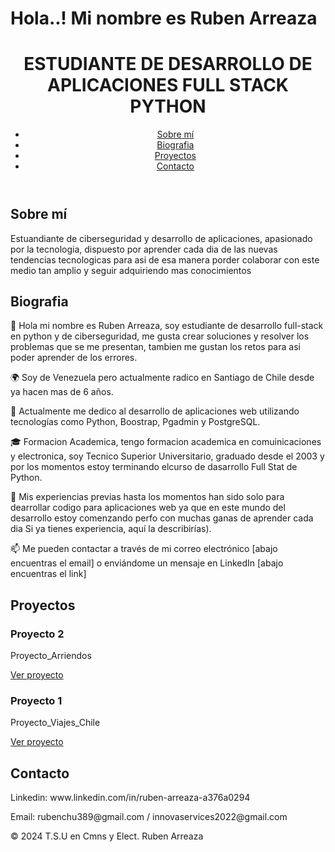 <!DOCTYPE html>
<html lang="es">
<head>
    <meta charset="UTF-8">
    <meta name="viewport" content="width=device-width, initial-scale=1.0">
    <h1>Hola..! Mi nombre es Ruben Arreaza</h1>
    <link rel="stylesheet" href="styles.css">
</head>
<body>
    <header>
        <h1>ESTUDIANTE DE DESARROLLO DE APLICACIONES FULL STACK PYTHON</h1>
        <a href="developer.jpg"></a>
        <nav>
            <ul>
                <li><a href="#about">Sobre mí</a></li>
                 <li><a href="#Bio">Biografia</a></li>
                <li><a href="#projects">Proyectos</a></li>
                <li><a href="#contact">Contacto</a></li>
            </ul>
        </nav>
    </header>
    <section id="about">
        <h2>Sobre mí</h2>
        <p>Estuandiante de ciberseguridad y desarrollo de aplicaciones, apasionado por la tecnologia, dispuesto por aprender cada dia          de las nuevas tendencias tecnologicas para asi de esa manera porder colaborar con este medio tan amplio y seguir adquiriendo mas conocimientos</p>
        <a href="https://img.shields.io/badge/just%20the%20message-8A2BE2"></a>
    </section>
    <section id="Bio">
        <h2>Biografia</h2>
        <p>👋 Hola mi nombre es  Ruben Arreaza, soy  estudiante de desarrollo full-stack en python y de ciberseguridad, me gusta               crear soluciones y resolver los problemas que se me  presentan, tambien me gustan los retos para asi poder aprender de los             errores.</p>
        <p>🌍 Soy de Venezuela pero actualmente radico en Santiago de Chile desde ya hacen mas de 6 años.</p>
        <p>💼 Actualmente me dedico  al desarrollo de aplicaciones web utilizando tecnologías como Python, Boostrap, Pgadmin y                 PostgreSQL.</p>
        <p>🎓 Formacion Academica, tengo formacion academica en comuinicaciones y electronica, soy Tecnico Superior Universitario,             graduado desde el 2003 y por los momentos estoy terminando elcurso de dasarrollo Full Stat de Python.</p>
        <p>🔧 Mis experiencias previas hasta los momentos han sido solo para dearrollar codigo para aplicaciones web ya que en este            mundo del desarrollo estoy comenzando perfo con muchas ganas de aprender cada dia  Si ya tienes experiencia, aquí la                   describirías).</p>
        <p>📫 Me pueden contactar a través de mi correo electrónico  [abajo encuentras el email] o enviándome un mensaje en LinkedIn           [abajo encuentras el link]</p>
    </section>
    <section id="projects">
        <h2>Proyectos</h2>
        <div class="project">
            <h3>Proyecto 2</h3>
            <p>Proyecto_Arriendos</p>
            <a href="https://github.com/rubenchu-389/proyecto_arriendos">Ver proyecto</a>
        </div>
        <div class="project">
            <h3>Proyecto 1</h3>
            <p>Proyecto_Viajes_Chile</p>
            <a href="https://github.com/rubenchu-389/prueba-M1-viajes-chile">Ver proyecto</a>
        </div>
        </div>
     <!-- Añade más proyectos aquíhttps://github.com/rubenchu-389/prueba-M1-viajes-chile -->
    </section>
    <section id="contact">
        <h2>Contacto</h2>
        <p>Linkedin: www.linkedin.com/in/ruben-arreaza-a376a0294</p>
        <p>Email: rubenchu389@gmail.com / innovaservices2022@gmail.com</p>
    </section>
    <footer>
        <p>© 2024 T.S.U en Cmns y Elect. Ruben Arreaza</p>
    </footer>
</body>
</html>
